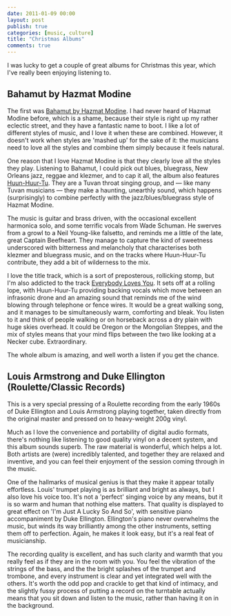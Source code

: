 ```yaml
---
date: 2011-01-09 00:00
layout: post
publish: true
categories: [music, culture]
title: "Christmas Albums"
comments: true
---
```


I was lucky to get a couple of great albums for Christmas this year,
which I've really been enjoying listening to. 

## Bahamut by Hazmat Modine

The first was [Bahamut by Hazmat Modine][]. I had never heard of Hazmat
Modine before, which is a shame, because their style is right up my
rather eclectic street, and they have a fantastic name to boot. I like a
lot of different styles of music, and I love it when these are combined.
However, it doesn't work when styles are 'mashed up' for the sake of it:
the musicians need to love all the styles and combine them simply
because it feels natural.

One reason that I love Hazmat Modine is that they clearly love all the
styles they play. Listening to Bahamut, I could pick out blues,
bluegrass, New Orleans jazz, reggae and klezmer, and to cap it all, the album
also features [Huun-Huur-Tu][]. They are a Tuvan throat singing group,
and &mdash; like many Tuvan musicians &mdash; they make a haunting,
unearthly sound, which happens (surprisingly) to combine perfectly with
the jazz/blues/bluegrass style of Hazmat Modine.

The music is guitar and brass driven, with the occasional excellent
harmonica solo, and some terrific vocals from Wade Schuman. He swerves
from a growl to a Neil Young-like falsetto, and reminds me a little of
the late, great Captain Beefheart. They manage to capture the kind of
sweetness underscored with bitterness and melancholy that characterises
both klezmer and bluegrass music, and on the tracks where Huun-Huur-Tu
contribute, they add a bit of wilderness to the mix.

I love the title track, which is a sort of preposterous, rollicking
stomp, but I'm also addicted to the track [Everybody Loves You][]. It
sets off at a rolling lope, with Huun-Huur-Tu providing backing vocals
which move between an infrasonic drone and an amazing sound that
reminds me of the wind blowing through telephone or fence wires. It
would be a great walking song, and it manages to be simultaneously warm,
comforting and bleak. You listen to it and think of people walking or on
horseback across a dry plain with huge skies overhead. It could be
Oregon or the Mongolian Steppes, and the mix of styles means that your
mind flips between the two like looking at a Necker cube. Extraordinary.

The whole album is amazing, and well worth a listen if you get the
chance.

## Louis Armstrong and Duke Ellington (Roulette/Classic Records)

This is a very special pressing of a Roulette recording from the early
1960s of Duke Ellington and Louis Armstrong playing together, taken
directly from the original master and pressed on to heavy-weight 200g
vinyl.

Much as I love the convenience and portability of digital audio formats,
there's nothing like listening to good quality vinyl on a decent system,
and this album sounds superb. The raw material is wonderful, which helps
a lot. Both artists are (were) incredibly talented, and together they
are relaxed and inventive, and you can feel their enjoyment of the
session coming through in the music. 

One of the hallmarks of musical genius is that they make it appear
totally effortless. Louis' trumpet playing is as brilliant and bright as
always, but I also love his voice too. It's not a 'perfect' singing
voice by any means, but it is so warm and human that nothing else
matters. That quality is displayed to great effect on 'I'm Just A Lucky
So And So', with sensitive piano accompaniment by Duke Ellington.
Ellington's piano never overwhelms the music, but winds its way
brilliantly among the other instruments, setting them off to perfection.
Again, he makes it look easy, but it's a real feat of musicianship.

The recording quality is excellent, and has such clarity and warmth that
you really feel as if they are in the room with you. You feel the
vibration of the strings of the bass, and the the bright splashes of the
trumpet and trombone, and every instrument is clear and yet integrated
well with the others. It's worth the odd pop and crackle to get that
kind of intimacy, and the slightly fussy process of putting a record on
the turntable actually means that you sit down and listen to the music,
rather than having it on in the background.


[Bahamut by Hazmat Modine]: http://www.hazmatmodine.com/
[Huun-Huur-Tu]: http://www.hhtmusic.com/
[Everybody Loves You]: http://www.youtube.com/watch?v=YK0UJWD-NWQ&feature=related
[Louis Armstrong and Duke Ellington]: http://www.classicrecords.com/item.cfm?item=SR%2052074-200G
